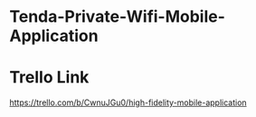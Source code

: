 # Tenda-Private-Wifi-Mobile-Application

# Trello Link
https://trello.com/b/CwnuJGu0/high-fidelity-mobile-application
